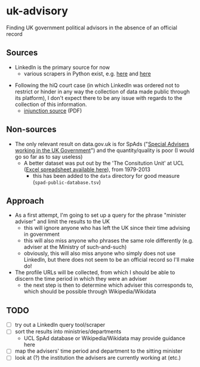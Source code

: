 # uk-advisory

Finding UK government political advisors in the absence of an official record

## Sources

- LinkedIn is the primary source for now
  - various scrapers in Python exist, e.g. [here][1] and [here][2]

[1]: https://github.com/junks/linkedInScraper
[2]: https://github.com/eracle/linkedin

- Following the hiQ court case (in which LinkedIn was ordered not to restrict or hinder in any way the collection of data made public through its platform), I don't expect there to be any issue with regards to the collection of this information.
  - [injunction source][3] (PDF)

[3]: https://www.almcms.com/contrib/content/uploads/sites/292/2017/08/HiQInjunction.pdf

## Non-sources

- The only relevant result on data.gov.uk is for SpAds ("[Special Advisers working in the UK Government][SpAd_data_gov]") and the quantity/quality is poor (I would go so far as to say useless)
  - A better dataset was put out by the 'The Consitution Unit' at UCL ([Excel spreadsheet available here][SpAd_data_UCL]), from 1979-2013
    - this has been added to the `data` directory for good measure (`spad-public-database.tsv`)

[SpAd_data_gov]: https://data.gov.uk/dataset/special-advisers
[SpAd_data_UCL]: https://www.ucl.ac.uk/constitution-unit/research/government/special-advisers

## Approach

- As a first attempt, I'm going to set up a query for the phrase "minister adviser" and limit the results to the UK
  - this will ignore anyone who has left the UK since their time advising in government
  - this will also miss anyone who phrases the same role differently (e.g. adviser at the Ministry of such-and-such)
  - obviously, this will also miss anyone who simply does not use LinkedIn, but there does not seem to be an official record so I'll make do!
- The profile URLs will be collected, from which I should be able to discern the time period in which they were an adviser
  - the next step is then to determine which adviser this corresponds to, which should be possible through Wikipedia/Wikidata

## TODO

- [ ] try out a LinkedIn query tool/scraper
- [ ] sort the results into ministries/departments
  - UCL SpAd database or Wikipedia/Wikidata may provide guidance here
- [ ] map the advisers' time period and department to the sitting minister
- [ ] look at (?) the institution the advisers are currently working at (etc.)
